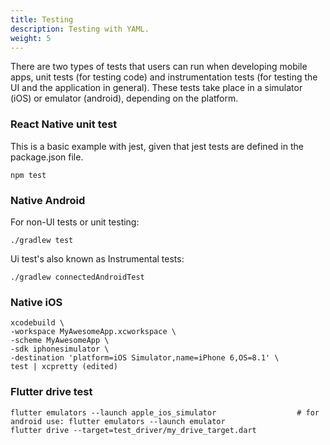 ```yaml
---
title: Testing
description: Testing with YAML.
weight: 5
---
```


There are two types of tests that users can run when developing mobile apps, unit tests (for testing code) and instrumentation tests (for testing the UI and the application in general). These tests take place in a simulator (iOS) or emulator (android), depending on the platform.

### React Native unit test

This is a basic example with jest, given that jest tests are defined in the package.json file.

    npm test

### Native Android

For non-UI tests or unit testing:

    ./gradlew test

Ui test's also known as Instrumental tests:

    ./gradlew connectedAndroidTest

### Native iOS

    xcodebuild \
    -workspace MyAwesomeApp.xcworkspace \
    -scheme MyAwesomeApp \
    -sdk iphonesimulator \
    -destination 'platform=iOS Simulator,name=iPhone 6,OS=8.1' \
    test | xcpretty (edited) 

### Flutter drive test

    flutter emulators --launch apple_ios_simulator                  # for android use: flutter emulators --launch emulator
    flutter drive --target=test_driver/my_drive_target.dart
